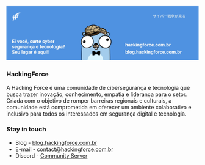 ![HackingForce](https://raw.githubusercontent.com/hackingforce/.github/main/assets/readme_header.jpg)

### HackingForce
A Hacking Force é uma comunidade de cibersegurança e tecnologia que busca trazer inovação, conhecimento, empatia e liderança para o setor. Criada com o objetivo de romper barreiras regionais e culturais, a comunidade está comprometida em oferecer um ambiente colaborativo e inclusivo para todos os interessados em segurança digital e tecnologia. 

### Stay in touch
* Blog - [blog.hackingforce.com.br](https://blog.hackingforce.com.br)
* E-mail - [contact@hackingforce.com.br](mailto:contact@hackingforce.com.br)
* Discord - [Community Server](https://discord.gg/2QRkgT3CM3)
